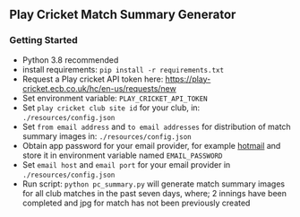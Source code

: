 ## Play Cricket Match Summary Generator

### Getting Started

- Python 3.8 recommended
- install requirements: `pip install -r requirements.txt`
- Request a Play cricket API token here: https://play-cricket.ecb.co.uk/hc/en-us/requests/new
- Set environment variable: `PLAY_CRICKET_API_TOKEN`
- Set `play cricket club site id` for your club, in: `./resources/config.json`
- Set `from email address` and `to email addresses` for distribution of match summary images in: `./resources/config.json`
- Obtain app password for your email provider, for example [hotmail](https://support.microsoft.com/en-us/account-billing/using-app-passwords-with-apps-that-don-t-support-two-step-verification-5896ed9b-4263-e681-128a-a6f2979a7944) and store it in environment variable named `EMAIL_PASSWORD`
- Set `email host` and `email port` for your email provider in `./resources/config.json`
- Run script: ```python pc_summary.py``` will generate match summary images for all club matches in the past seven days, where; 2 innings have been completed and jpg for match has not been previously created